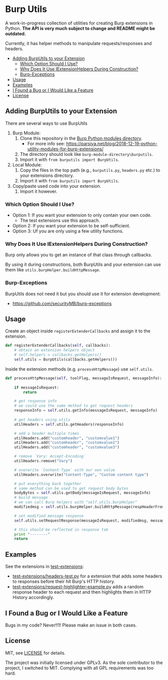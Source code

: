 # Burp Utils <!-- omit in toc -->
A work-in-progress collection of utilities for creating Burp extensions in
Python. **The API is very much subject to change and README might be outdated.**

Currently, it has helper methods to manipulate requests/responses and headers.

- [Adding BurpUtils to your Extension](#adding-burputils-to-your-extension)
    - [Which Option Should I Use?](#which-option-should-i-use)
    - [Why Does It Use IExtensionHelpers During Construction?](#why-does-it-use-iextensionhelpers-during-construction)
    - [Burp-Exceptions](#burp-exceptions)
- [Usage](#usage)
- [Examples](#examples)
- [I Found a Bug or I Would Like a Feature](#i-found-a-bug-or-i-would-like-a-feature)
- [License](#license)

## Adding BurpUtils to your Extension
There are several ways to use BurpUtils

1. Burp Module:
    1. Clone this repository in the [Burp Python modules directory][python-burp-module].
        * For more info see: https://parsiya.net/blog/2018-12-19-python-utility-modules-for-burp-extensions/
    2. The directory should look like `burp-module-directory\burputils`.
    3. Import it with `from burputils import BurpUtils`.
2. Local Module:
    1. Copy the files in the top path (e.g., `burputils.py`, `headers.py` etc.) to your extensions directory.
    2. Import it with `from burputils import BurpUtils`.
3. Copy/paste used code into your extension.
    1. Import it however.

### Which Option Should I Use?

* Option 1: If you want your extension to only contain your own code.
    * The test extensions use this approach.
* Option 2: If you want your extension to be self-sufficient.
* Option 3: Uf you are only using a few utility functions.

### Why Does It Use IExtensionHelpers During Construction?
Burp only allows you to get an instance of that class through callbacks.

By using it during constructions, both BurpUtils and your extension can use
them like `utils.burpHelper.buildHttpMessage`.

### Burp-Exceptions
BurpUtils does not need it but you should use it for extension development:

* https://github.com/securityMB/burp-exceptions

## Usage
Create an object inside `registerExtenderCallbacks` and assign it to the
extension.

``` python
def registerExtenderCallbacks(self, callbacks):
    # obtain an extension helpers object
    # self.helpers = callbacks.getHelpers()
    self.utils = BurpUtils(callbacks.getHelpers())
```

Inside the extension methods (e.g. `processHttpMessage`) use `self.utils`.

``` python
def processHttpMessage(self, toolFlag, messageIsRequest, messageInfo):
    
    if messageIsRequest:         
        return

    # get response info
    # we could use the same method to get request headers
    responseInfo = self.utils.getInfo(messageIsRequest, messageInfo)
    
    # get headers using utils
    utilHeaders = self.utils.getHeaders(responseInfo)

    # add a header multiple times
    utilHeaders.add("customheader", "customvalue1")
    utilHeaders.add("customheader", "customvalue2")
    utilHeaders.add("customheader", "customvalue3")

    # remove `Vary: Accept-Encoding`
    utilHeaders.remove("Vary")

    # overwrite `Content-Type` with our own value
    utilHeaders.overwrite("Content-Type", "Custom content type")

    # put everything back together
    # same method can be used to get request body bytes
    bodyBytes = self.utils.getBody(messageIsRequest, messageInfo)
    # build message
    # we can call Burp helpers with "self.utils.burpHelper"
    modifiedmsg = self.utils.burpHelper.buildHttpMessage(respHeaderFromUtils, bodyBytes)

    # set modified message response
    self.utils.setRequestResponse(messageIsRequest, modifiedmsg, messageInfo)

    # this should be reflected in response tab
    print "--------"
    return
```

## Examples
See the extensions in [test-extensions](test-extensions):

* [test-extensions/headers-test.py](test-extensions/headers-test.py) for a
  extension that adds some headers to responses before their hit Burp's HTTP
  history.
* [test-extensions/request-highlighter-example.py](test-extensions/request-highlighter-example.py)
  adds a random response header to each request and then highlights them in HTTP
  History accordingly.

## I Found a Bug or I Would Like a Feature
Bugs in my code? Never!!1! Please make an issue in both cases.

## License
MIT, see [LICENSE](LICENSE) for details.

The project was initially licensed under GPLv3. As the sole contributor to the
project, I switched to MIT. Complying with all GPL requirements was too hard.

<!-- Links -->
[python-burp-module]: https://portswigger.net/burp/documentation/desktop/tools/extender#python-environment